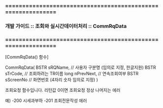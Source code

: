 ### ============================================================
### 개발 가이드 :: 조회와 실시간데이터처리 :: CommRqData
### ============================================================


[CommRqData() 함수]

CommRqData(
BSTR sRQName,    // 사용자 구분명 (임의로 지정, 한글지원)
BSTR sTrCode,    // 조회하려는 TR이름
long nPrevNext,  // 연속조회여부
BSTR sScreenNo  // 화면번호 (4자리 숫자 임의로 지정)
)

조회요청 함수입니다.
리턴값 0이면 조회요청 정상 나머지는 에러

예)
-200 시세과부하
-201 조회전문작성 에러
